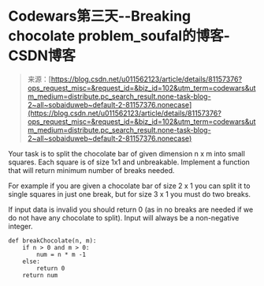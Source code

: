 <!--yml
category: codewars
date: 2022-08-13 11:45:57
-->

# Codewars第三天--Breaking chocolate problem_soufal的博客-CSDN博客

> 来源：[https://blog.csdn.net/u011562123/article/details/81157376?ops_request_misc=&request_id=&biz_id=102&utm_term=codewars&utm_medium=distribute.pc_search_result.none-task-blog-2~all~sobaiduweb~default-2-81157376.nonecase](https://blog.csdn.net/u011562123/article/details/81157376?ops_request_misc=&request_id=&biz_id=102&utm_term=codewars&utm_medium=distribute.pc_search_result.none-task-blog-2~all~sobaiduweb~default-2-81157376.nonecase)

Your task is to split the chocolate bar of given dimension n x m into small squares. Each square is of size 1x1 and unbreakable. Implement a function that will return minimum number of breaks needed.

For example if you are given a chocolate bar of size 2 x 1 you can split it to single squares in just one break, but for size 3 x 1 you must do two breaks.

If input data is invalid you should return 0 (as in no breaks are needed if we do not have any chocolate to split). Input will always be a non-negative integer.

```
def breakChocolate(n, m):
    if n > 0 and m > 0:
        num = n * m -1
    else:
        return 0
    return num
```